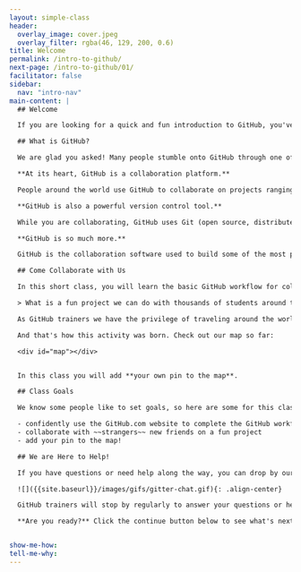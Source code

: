 ```yaml
---
layout: simple-class
header:
  overlay_image: cover.jpeg
  overlay_filter: rgba(46, 129, 200, 0.6)
title: Welcome
permalink: /intro-to-github/
next-page: /intro-to-github/01/
facilitator: false
sidebar:
  nav: "intro-nav"
main-content: |
  ## Welcome

  If you are looking for a quick and fun introduction to GitHub, you've found it. This class is designed to get you started using GitHub in less than an hour.

  ## What is GitHub?

  We are glad you asked! Many people stumble onto GitHub through one of the millions of Open Source projects it holds or because their employer or professor is using it. Why do these projects use GitHub?

  **At its heart, GitHub is a collaboration platform.**

  People around the world use GitHub to collaborate on projects ranging from software to policy documents and cookbooks. You can share your projects with the world and invite your friends to help, or you can keep your projects private and still have easy access wherever you are.

  **GitHub is also a powerful version control tool.**

  While you are collaborating, GitHub uses Git (open source, distributed version control software) to keep track of every change made to your project.

  **GitHub is so much more.**

  GitHub is the collaboration software used to build some of the most powerful applications in the world. It can do a lot of really cool things, but this class is going to focus on getting you started with the basics. We will dig in to the rest later!

  ## Come Collaborate with Us

  In this short class, you will learn the basic GitHub workflow for collaborating with others. We know there is no better way to learn than by getting your hands on a real project, so we asked ourselves:

  > What is a fun project we can do with thousands of students around the world?

  As GitHub trainers we have the privilege of traveling around the world to teach people Git and GitHub, so we thought: "Wouldn't it be great to see all the places people are learning Git and GitHub?"

  And that's how this activity was born. Check out our map so far:

  <div id="map"></div>


  In this class you will add **your own pin to the map**.

  ## Class Goals

  We know some people like to set goals, so here are some for this class:

  - confidently use the GitHub.com website to complete the GitHub workflow
  - collaborate with ~~strangers~~ new friends on a fun project
  - add your pin to the map!

  ## We are Here to Help!

  If you have questions or need help along the way, you can drop by our Gitter chat room by clicking `Open Chat` at the bottom of the page.

  ![]({{site.baseurl}}/images/gifs/gitter-chat.gif){: .align-center}

  GitHub trainers will stop by regularly to answer your questions or help you get un-stuck.

  **Are you ready?** Click the continue button below to see what's next.


show-me-how:
tell-me-why:
---
```

